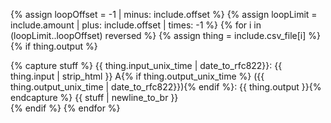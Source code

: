 {% assign loopOffset = -1 | minus: include.offset %}
{% assign loopLimit = include.amount | plus: include.offset | times: -1 %}
{% for i in (loopLimit..loopOffset) reversed %}
{% assign thing = include.csv_file[i] %}
  {% if thing.output %}
<div>
{% capture stuff %}
{{ thing.input_unix_time | date_to_rfc822}}: {{ thing.input | strip_html }}
A{% if thing.output_unix_time %} ({{ thing.output_unix_time | date_to_rfc822}}){% endif %}: {{ thing.output }}{% endcapture %}
{{ stuff | newline_to_br }}
</div>
  {% endif %}
{% endfor %}